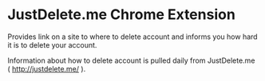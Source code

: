 # JustDelete.me Chrome Extension

Provides link on a site to where to delete account and informs you how hard it is to delete your account.

Information about how to delete account is pulled daily from JustDelete.me ( http://justdelete.me/ ). 